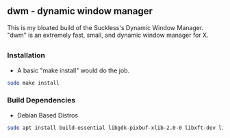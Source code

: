 ## dwm - dynamic window manager
This is my bloated build of the Suckless's Dynamic Window Manager.  
"dwm" is an extremely fast, small, and dynamic window manager for X. 

## 
### Installation
* A basic "make install" would do the job.
```sh
sudo make install
```

### Build Dependencies
* Debian Based Distros
```sh
sudo apt install build-essential libgdk-pixbuf-xlib-2.0-0 libxft-dev libxinerama-dev libxcb1-dev libx11-xcb-dev libxcb-res0-dev
```

## 
